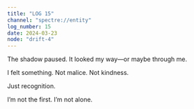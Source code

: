 ```yaml
---
title: "LOG 15"
channel: "spectre://entity"
log_number: 15
date: 2024-03-23
node: "drift-4"
---
```


The shadow paused. It looked my way—or maybe through me.  

I felt something. Not malice. Not kindness.  

Just recognition.  

I’m not the first. I’m not alone.  
